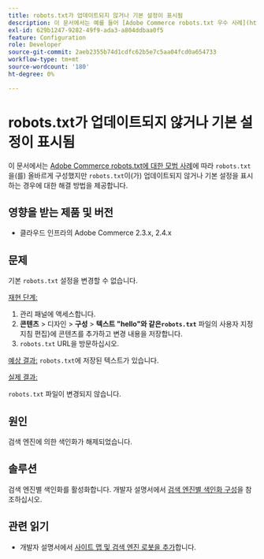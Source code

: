 ```yaml
---
title: robots.txt가 업데이트되지 않거나 기본 설정이 표시됨
description: 이 문서에서는 예를 들어 [Adobe Commerce robots.txt 우수 사례](https://support.magento.com/hc/en-us/articles/360048754931)에 따라 'robots.txt'를 올바르게 구성했지만 'robots.txt'가 업데이트되지 않거나 기본 설정이 표시되는 경우를 위한 솔루션을 제공합니다.
exl-id: 629b1247-9282-49f9-ada3-a804ddbaa0f5
feature: Configuration
role: Developer
source-git-commit: 2aeb2355b74d1cdfc62b5e7c5aa04fcd0a654733
workflow-type: tm+mt
source-wordcount: '180'
ht-degree: 0%

---
```


# robots.txt가 업데이트되지 않거나 기본 설정이 표시됨

이 문서에서는 [Adobe Commerce robots.txt에 대한 모범 사례](https://support.magento.com/hc/en-us/articles/360048754931)에 따라 `robots.txt`을(를) 올바르게 구성했지만 `robots.txt`이(가) 업데이트되지 않거나 기본 설정을 표시하는 경우에 대한 해결 방법을 제공합니다.

## 영향을 받는 제품 및 버전

* 클라우드 인프라의 Adobe Commerce 2.3.x, 2.4.x

## 문제

기본 `robots.txt` 설정을 변경할 수 없습니다.

<u>재현 단계:</u>

1. 관리 패널에 액세스합니다.
1. **콘텐츠** > 디자인 > **구성** > **텍스트 &quot;hello&quot;와 같은`robots.txt`** 파일의 사용자 지정 지침 편집&rbrace;에 콘텐츠를 추가하고 변경 내용을 저장합니다.
1. `robots.txt` URL을 방문하십시오.

<u>예상 결과:</u>
`robots.txt`에 저장된 텍스트가 있습니다.

<u>실제 결과:</u>

`robots.txt` 파일이 변경되지 않습니다.

## 원인

검색 엔진에 의한 색인화가 해제되었습니다.

## 솔루션

검색 엔진별 색인화를 활성화합니다. 개발자 설명서에서 [검색 엔진별 색인화 구성](https://experienceleague.adobe.com/ko/docs/commerce-cloud-service/user-guide/configure-store/robots-sitemap#configure-indexing-by-search-engine)을 참조하십시오.

## 관련 읽기

* 개발자 설명서에서 [사이트 맵 및 검색 엔진 로봇을 추가](https://experienceleague.adobe.com/ko/docs/commerce-cloud-service/user-guide/configure-store/robots-sitemap)합니다.
